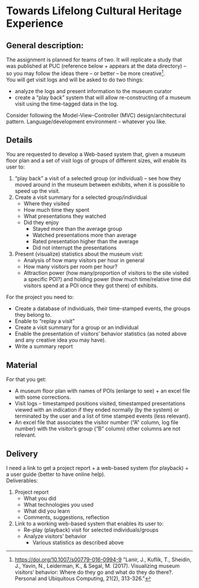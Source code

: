 # Towards Lifelong Cultural Heritage Experience 
## General description:
The assignment is planned for teams of two. It will replicate a study that was published at PUC (reference below + appears at the data directory) – so you may follow the ideas there – or better – be more creative[^1].  
You will get visit logs and will be asked to do two things:
* analyze the logs and present information to the museum curator
* create a “play back” system that will allow re-constructing of a museum visit using the time-tagged data in the log.

Consider following the Model-View-Controller (MVC) design/architectural pattern.
Language/development environment – whatever you like.  

## Details
You are requested to develop a Web-based system that, given a museum floor plan and a set of visit logs of groups of different sizes, will enable its user to:
1. “play back” a visit of a selected group (or individual) – see how they moved around in the museum between exhibits, when it is possible to speed up the visit.
2. Create a visit summary for a selected group/individual
    * Where they visited
    * How much time they spent
    * What presentations they watched
    * Did they enjoy
        * Stayed more than the average group
        * Watched presentations more than average
        * Rated presentation higher than the average
        * Did not interrupt the presentations
3. Present (visualize) statistics about the museum visit:
    * Analysis of how many visitors per hour in general
    * How many visitors per room per hour?
    * Attraction power (how many/proportion of visitors to the site visited a specific POI?) and holding power (how much time/relative time did visitors spend at a POI once they got there) of exhibits.

For the project you need to:
* Create a database of individuals, their time-stamped events, the groups they belong to.
* Enable to “replay a visit”
* Create a visit summary for a group or an individual
* Enable the presentation of visitors’ behavior statistics (as noted above and any creative idea you may have).
* Write a summary report

## Material
For that you get:
* A museum floor plan with names of POIs (enlarge to see) + an excel file with some corrections.
* Visit logs – timestamped positions visited, timestamped presentations viewed with an indication if they ended normally (by the system) or terminated by the user and a list of time stamped events (less relevant).
* An excel file that associates the visitor number (“A” column, log file number) with the visitor’s group (“B” column) other columns are not relevant.

## Delivery
I need a link to get a project report + a web-based system (for playback) + a user guide (better to have online help).  
Deliverables:
1. Project report
    * What you did
    * What technologies you used
    * What did you learn
    * Comments, suggestions, reflection
2. Link to a working web-based system that enables its user to:
    * Re-play (playback) visit for selected individuals/groups
    * Analyze visitors’ behavior
        * Various statistics as described above

[^1]: https://doi.org/10.1007/s00779-016-0994-9 "Lanir, J., Kuflik, T., Sheidin, J., Yavin, N., Leiderman, K., & Segal, M. (2017). Visualizing museum visitors’ behavior: Where do they go and what do they do there?. Personal and Ubiquitous Computing, 21(2), 313-326."